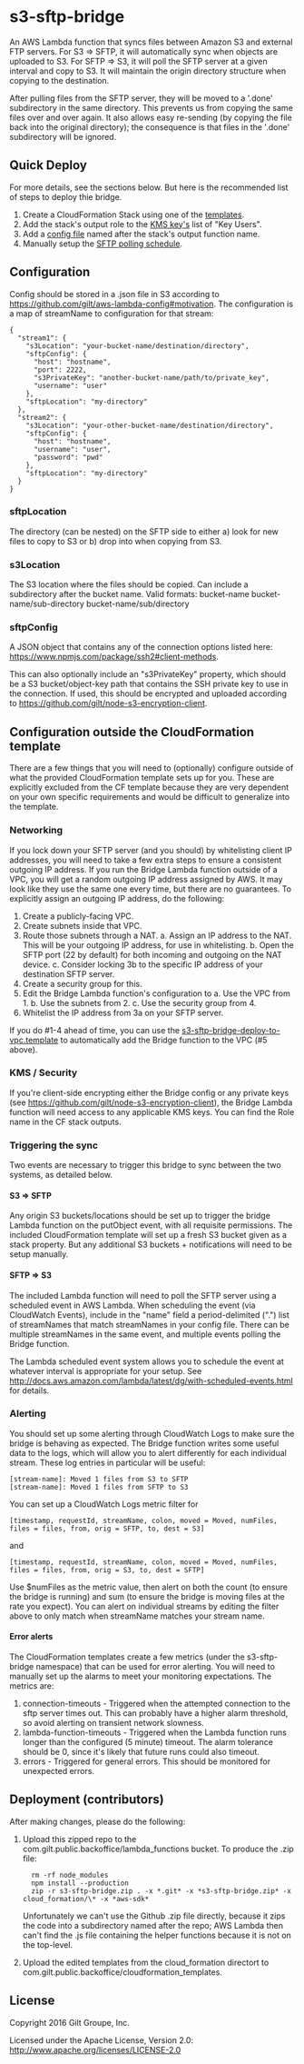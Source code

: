 # s3-sftp-bridge
An AWS Lambda function that syncs files between Amazon S3 and external FTP servers. For S3 => SFTP, it
will automatically sync when objects are uploaded to S3. For SFTP => S3, it will poll the SFTP server
at a given interval and copy to S3. It will maintain the origin directory structure when copying to the
destination.

After pulling files from the SFTP server, they will be moved to a '.done' subdirectory in the same directory.
This prevents us from copying the same files over and over again. It also allows easy re-sending (by copying
the file back into the original directory); the consequence is that files in the '.done' subdirectory will
be ignored.


## Quick Deploy
For more details, see the sections below. But here is the recommended list of steps to deploy thie bridge.

1. Create a CloudFormation Stack using one of the [templates](cloud_formation/s3-sftp-bridge-deploy-to-vpc.template).
2. Add the stack's output role to the [KMS key's](#kms--security) list of "Key Users".
3. Add a [config file](#configuration) named after the stack's output function name.
4. Manually setup the [SFTP polling schedule](#sftp--s3).


## Configuration
Config should be stored in a .json file in S3 according to https://github.com/gilt/aws-lambda-config#motivation.
The configuration is a map of streamName to configuration for that stream:

```
{
  "stream1": {
    "s3Location": "your-bucket-name/destination/directory",
    "sftpConfig": {
      "host": "hostname",
      "port": 2222,
      "s3PrivateKey": "another-bucket-name/path/to/private_key",
      "username": "user"
    },
    "sftpLocation": "my-directory"
  },
  "stream2": {
    "s3Location": "your-other-bucket-name/destination/directory",
    "sftpConfig": {
      "host": "hostname",
      "username": "user",
      "password": "pwd"
    },
    "sftpLocation": "my-directory"
  }
}
```

### sftpLocation
The directory (can be nested) on the SFTP side to either a) look for new files to copy to S3 or b) drop into when
copying from S3.

### s3Location
The S3 location where the files should be copied. Can include a subdirectory after the bucket name. Valid formats:
bucket-name
bucket-name/sub-directory
bucket-name/sub/directory

### sftpConfig
A JSON object that contains any of the connection options listed here: https://www.npmjs.com/package/ssh2#client-methods.

This can also optionally include an "s3PrivateKey" property, which should be a S3 bucket/object-key path that
contains the SSH private key to use in the connection. If used, this should be encrypted and uploaded according
to https://github.com/gilt/node-s3-encryption-client.


## Configuration outside the CloudFormation template
There are a few things that you will need to (optionally) configure outside of what the provided CloudFormation
template sets up for you. These are explicitly excluded from the CF template because they are very dependent on
your own specific requirements and would be difficult to generalize into the template.

### Networking
If you lock down your SFTP server (and you should) by whitelisting client IP addresses, you will need to take a few
extra steps to ensure a consistent outgoing IP address. If you run the Bridge Lambda function outside of a VPC, you
will get a random outgoing IP address assigned by AWS. It may look like they use the same one every time, but there
are no guarantees. To explicitly assign an outgoing IP address, do the following:

1. Create a publicly-facing VPC.
2. Create subnets inside that VPC.
3. Route those subnets through a NAT.
  a. Assign an IP address to the NAT. This will be your outgoing IP address, for use in whitelisting.
  b. Open the SFTP port (22 by default) for both incoming and outgoing on the NAT device.
  c. Consider locking 3b to the specific IP address of your destination SFTP server.
4. Create a security group for this.
5. Edit the Bridge Lambda function's configuration to
  a. Use the VPC from 1.
  b. Use the subnets from 2.
  c. Use the security group from 4.
6. Whitelist the IP address from 3a on your SFTP server.

If you do #1-4 ahead of time, you can use the [s3-sftp-bridge-deploy-to-vpc.template](cloud_formation/s3-sftp-bridge-deploy-to-vpc.template)
to automatically add the Bridge function to the VPC (#5 above).

### KMS / Security
If you're client-side encrypting either the Bridge config or any private keys (see https://github.com/gilt/node-s3-encryption-client),
the Bridge Lambda function will need access to any applicable KMS keys. You can find the Role name in the CF stack outputs. 

### Triggering the sync
Two events are necessary to trigger this bridge to sync between the two systems, as detailed below.

#### S3 => SFTP
Any origin S3 buckets/locations should be set up to trigger the bridge Lambda function on the putObject event, with
all requisite permissions. The included CloudFormation template will set up a fresh S3 bucket given as a stack
property. But any additional S3 buckets + notifications will need to be setup manually.

#### SFTP => S3
The included Lambda function will need to poll the SFTP server using a scheduled event in AWS Lambda. When scheduling the
event (via CloudWatch Events), include in the "name" field a period-delimited (".") list of streamNames that match streamNames
in your config file. There can be multiple streamNames in the same event, and multiple events polling the Bridge function.

The Lambda scheduled event system allows you to schedule the event at whatever interval is appropriate for your setup.
See http://docs.aws.amazon.com/lambda/latest/dg/with-scheduled-events.html for details.

### Alerting
You should set up some alerting through CloudWatch Logs to make sure the bridge is behaving as expected. The Bridge function
writes some useful data to the logs, which will allow you to alert differently for each individual stream. These log entries
in particular will be useful:

```
[stream-name]: Moved 1 files from S3 to SFTP
[stream-name]: Moved 1 files from SFTP to S3
```

You can set up a CloudWatch Logs metric filter for

```
[timestamp, requestId, streamName, colon, moved = Moved, numFiles, files = files, from, orig = SFTP, to, dest = S3]
```

and

```
[timestamp, requestId, streamName, colon, moved = Moved, numFiles, files = files, from, orig = S3, to, dest = SFTP]
```

Use $numFiles as the metric value, then alert on both the count (to ensure the bridge is running) and sum (to ensure
the bridge is moving files at the rate you expect). You can alert on individual streams by editing the filter above
to only match when streamName matches your stream name.


#### Error alerts
The CloudFormation templates create a few metrics (under the s3-sftp-bridge namespace) that can be used for error
alerting. You will need to manually set up the alarms to meet your monitoring expectations. The metrics are:

1. connection-timeouts - Triggered when the attempted connection to the sftp server times out. This can probably have
   a higher alarm threshold, so avoid alerting on transient network slowness.
2. lambda-function-timeouts - Triggered when the Lambda function runs longer than the configured (5 minute) timeout.
   The alarm tolerance should be 0, since it's likely that future runs could also timeout.
3. errors - Triggered for general errors. This should be monitored for unexpected errors.


## Deployment (contributors)
After making changes, please do the following:

1. Upload this zipped repo to the com.gilt.public.backoffice/lambda_functions bucket. To produce the .zip file:

   ```
     rm -rf node_modules
     npm install --production
     zip -r s3-sftp-bridge.zip . -x *.git* -x *s3-sftp-bridge.zip* -x cloud_formation/\* -x *aws-sdk*
   ```

   Unfortunately we can't use the Github .zip file directly, because it zips the code into a subdirectory named after
   the repo; AWS Lambda then can't find the .js file containing the helper functions because it is not on the top-level.

2. Upload the edited templates from the cloud_formation directort to com.gilt.public.backoffice/cloudformation_templates.


## License
Copyright 2016 Gilt Groupe, Inc.

Licensed under the Apache License, Version 2.0: http://www.apache.org/licenses/LICENSE-2.0